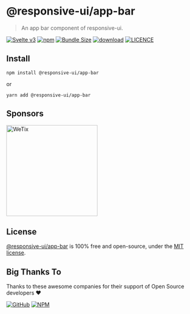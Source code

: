 # @responsive-ui/app-bar

> An app bar component of responsive-ui.

<p>

[![Svelte v3](https://img.shields.io/badge/svelte-v3-orange.svg)](https://svelte.dev)
[![npm](https://img.shields.io/npm/v/@responsive-ui/app-bar.svg)](https://www.npmjs.com/package/@responsive-ui/app-bar)
[![Bundle Size](https://badgen.net/bundlephobia/minzip/%40responsive-ui%2Fapp-bar)](https://bundlephobia.com/result?p=@responsive-ui/app-bar)
[![download](https://img.shields.io/npm/dw/@responsive-ui/app-bar.svg)](https://www.npmjs.com/package/@responsive-ui/app-bar)
[![LICENCE](https://img.shields.io/github/license/wetix/responsive-ui)](https://github.com/wetix/responsive-ui/blob/main/LICENSE)

</p>

## Install

```console
npm install @responsive-ui/app-bar
```

or

```console
yarn add @responsive-ui/app-bar
```

## Sponsors

<img src="https://asset.wetix.my/images/logo/wetix.png" alt="WeTix" width="240px">

## License

[@responsive-ui/app-bar](https://github.com/wetix/responsive-ui/tree/main/components/app-bar) is 100% free and open-source, under the [MIT license](https://github.com/wetix/responsive-ui/blob/main/LICENSE).

## Big Thanks To

Thanks to these awesome companies for their support of Open Source developers ❤

[![GitHub](https://jstools.dev/img/badges/github.svg)](https://github.com/open-source)
[![NPM](https://jstools.dev/img/badges/npm.svg)](https://www.npmjs.com/)
